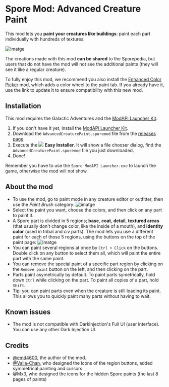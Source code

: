 # Spore Mod: Advanced Creature Paint

This mod lets you **paint your creatures like buildings**: paint each part individually with hundreds of textures.

![imatge](https://i.imgur.com/rxweQL2.png)

The creations made with this mod **can be shared** to the Sporepedia, but users that do not have the mod will not see the additional paints (they will see it like a regular creature).

To fully enjoy this mod, we recommend you also install the [Enhanced Color Picker](https://github.com/emd4600/EnhancedColorPickerMod#readme) mod, which adds a color wheel to the paint tab. If you already have it, use the link to update it to ensure compatibility with this new mod.

## Installation

This mod requires the Galactic Adventures and the [ModAPI Launcher Kit](https://davoonline.com/sporemodder/rob55rod/ModAPI/Public/).
1. If you don't have it yet, install the [ModAPI Launcher Kit](https://davoonline.com/sporemodder/rob55rod/ModAPI/Public/).
2. Download the `AdvancedCreaturePaint.sporemod` file from the [releases page](https://github.com/emd4600/advanced-creature-paint/releases/latest).
3. Execute the ![](https://sporemodder.files.wordpress.com/2017/07/easy-installer-icon-small.png?w=43&zoom=2) **Easy Installer**. It will show a file chooser dialog, find the `AdvancedCreaturePaint.sporemod` file you just downloaded.
4. Done!

Remember you have to use the `Spore ModAPI Launcher.exe` to launch the game, otherwise the mod will not show.

## About the mod

- To use the mod, go to paint mode in any creature editor or outfitter, then use the *Paint Brush* category:
![imatge](https://i.imgur.com/KADMnvT.png)
- Select the paint you want, choose the colors, and then click on any part to paint it.
- A Spore part is divided in 5 regions; **base**, **coat**, **detail**, **textured areas** (that usually don't change color, like the inside of a mouth), and **identity color** (used in tribal and civ parts). The mod lets you use a different paint for each of those 5 regions, using the buttons on the top of the paint page:
![imatge](https://i.imgur.com/ztiFwj9.png)
- You can paint several regions at once by `Ctrl + Click` on the buttons. Double click on any button to select them all, which will paint the entire part with the same paint.
- You can remove the special paint of a specific part region by clicking on the `Remove paint` button on the left, and then clicking on the part.
- Parts paint asymetrically by default. To paint parts symetrically, hold down `Ctrl` while clicking on the part. To paint all copies of a part, hold `Shift`.
- Tip: you can paint parts even when the creature is still loading its paint. This allows you to quickly paint many parts without having to wait.

## Known issues
- The mod is not compatible with DarkInjection's Full UI (user interface). You can use any other Dark Injection UI.

## Credits
- [@emd4600](https://github.com/emd4600), the author of the mod.
- [@Valla-Chan](https://github.com/Valla-Chan), who designed the icons of the region buttons, added symmetrical painting and cursors.
- @Mx3, who designed the icons for the hidden Spore paints (the last 8 pages of paints)


